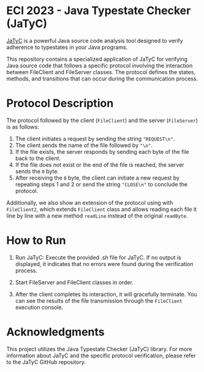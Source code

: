 # ECI 2023 - Java Typestate Checker (JaTyC)

[JaTyC](https://github.com/jdmota/java-typestate-checker) is a powerful Java source code analysis tool designed to verify adherence to typestates in your Java programs.

This repository contains a specialized application of JaTyC for verifying Java source code that follows a specific protocol involving the interaction between FileClient and FileServer classes. The protocol defines the states, methods, and transitions that can occur during the communication process.

# Protocol Description
The protocol followed by the client (`FileClient`) and the server (`FileServer`) is as follows:

1. The client initiates a request by sending the string `"REQUEST\n"`.
2. The client sends the name of the file followed by `"\n"`.
3. If the file exists, the server responds by sending each byte of the file back to the client.
4. If the file does not exist or the end of the file is reached, the server sends the `0` byte.
5. After receiving the `0` byte, the client can initiate a new request by repeating steps 1 and 2 or send the string `"CLOSE\n"` to conclude the protocol.

Additionally, we also show an extension of the protocol using with `FileClient2`, which extends `FileClient` class and allows reading each file it line by line with a new method `readLine` instead of the original `readByte`. 

# How to Run

1. Run JaTyC: Execute the provided .sh file for JaTyC. If no output is displayed, it indicates that no errors were found during the verification process.

2. Start FileServer and FileClient classes in order.

3. After the client completes its interaction, it will gracefully terminate. You can see the results of the file transmission through the `FileClient` execution console.

# Acknowledgments
This project utilizes the Java Typestate Checker (JaTyC) library. For more information about JaTyC and the specific protocol verification, please refer to the JaTyC GitHub repository.
